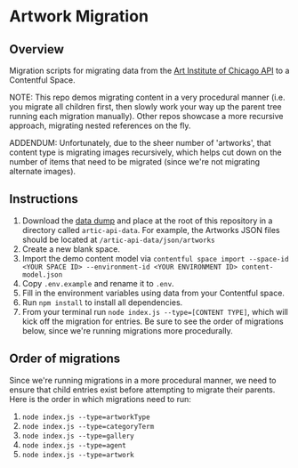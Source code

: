 # Artwork Migration

## Overview

Migration scripts for migrating data from the [Art Institute of Chicago API](https://api.artic.edu/docs/#introduction) to a Contentful Space.

NOTE: This repo demos migrating content in a very procedural manner (i.e. you migrate all children first, then slowly work your way up the parent tree running each migration manually). Other repos showcase a more recursive approach, migrating nested references on the fly.

ADDENDUM: Unfortunately, due to the sheer number of 'artworks', that content type is migrating images recursively, which helps cut down on the number of items that need to be migrated (since we're not migrating alternate images).

## Instructions

1. Download the [data dump](https://github.com/art-institute-of-chicago/api-data) and place at the root of this repository in a directory called `artic-api-data`. For example, the Artworks JSON files should be located at `/artic-api-data/json/artworks`
2. Create a new blank space.
3. Import the demo content model via `contentful space import --space-id <YOUR SPACE ID> --environment-id <YOUR ENVIRONMENT ID> content-model.json`
4. Copy `.env.example` and rename it to `.env`.
5. Fill in the environment variables using data from your Contentful space.
6. Run `npm install` to install all dependencies.
7. From your terminal run `node index.js --type=[CONTENT TYPE]`, which will kick off the migration for entries. Be sure to see the order of migrations below, since we're running migrations more procedurally.

## Order of migrations

Since we're running migrations in a more procedural manner, we need to ensure that child entries exist before attempting to migrate their parents. Here is the order in which migrations need to run:

1. `node index.js --type=artworkType`
2. `node index.js --type=categoryTerm`
3. `node index.js --type=gallery`
4. `node index.js --type=agent`
5. `node index.js --type=artwork`
